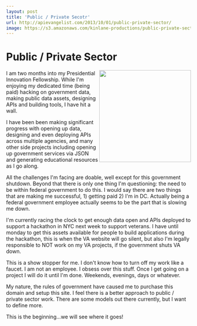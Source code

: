 ```yaml
---
layout: post
title: 'Public / Private Secotr'
url: http://apievangelist.com/2013/10/01/public-private-sector/
image: https://s3.amazonaws.com/kinlane-productions/public-private-sector/public-private-sector-puzzle.png
---
```


# Public / Private Sector

<img src="https://s3.amazonaws.com/kinlane-productions/public-private-sector/public-private-sector-puzzle.png" align="right" width="250" />
I am two months into my Presidential Innovation Fellowship. While I'm enjoying my dedicated time (being paid) hacking on government data, making public data assets, designing APIs and building tools, I have hit a wall.

I have been been making significant progress with opening up data, designing and even deploying APIs across multiple agencies, and many other side projects including opening up government services via JSON and generating educational resources as I go along.

All the challenges I'm facing are doable, well except for this government shutdown. Beyond that there is only one thing I'm questioning: the need to be within federal government to do this. I would say there are two things that are making me successful, 1) getting paid 2) I'm in DC. Actually being a federal government employee actually seems to be the part that is slowing me down.

I'm currently racing the clock to get enough data open and APIs deployed to support a hackathon in NYC next week to support veterans. I have until monday to get this assets available for people to build applications during the hackathon, this is when the VA website will go silent, but also I'm legally responsible to NOT work on my VA projects, if the government shuts VA down.

This is a show stopper for me. I don't know how to turn off my work like a faucet. I am not an employee. I obsess over this stuff. Once I get going on a project I will do it until I'm done. Weekends, evenings, days or whatever. 

My nature, the rules of government have caused me to purchase this domain and setup this site.  I feel there is a better approach to public / private sector work. There are some models out there currently, but I want to define more.

This is the beginning...we will see where it goes!

